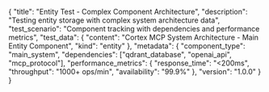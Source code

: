 {
  "title": "Entity Test - Complex Component Architecture",
  "description": "Testing entity storage with complex system architecture data",
  "test_scenario": "Component tracking with dependencies and performance metrics",
  "test_data": {
    "content": "Cortex MCP System Architecture - Main Entity Component",
    "kind": "entity"
  },
  "metadata": {
    "component_type": "main_system",
    "dependencies": ["qdrant_database", "openai_api", "mcp_protocol"],
    "performance_metrics": {
      "response_time": "<200ms",
      "throughput": "1000+ ops/min",
      "availability": "99.9%"
    },
    "version": "1.0.0"
  }
}